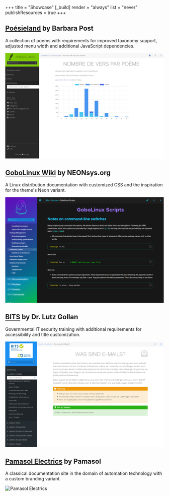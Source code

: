 +++
title = "Showcase"
[_build]
  render = "always"
  list = "never"
  publishResources = true
+++

## [Poésieland](http://poesieland.free.fr/) by Barbara Post

A collection of poems with requirements for improved taxonomy support, adjusted menu width and additional JavaScript dependencies.

![Poésieland image](poesieland.png?width=60pc)

## [GoboLinux Wiki](https://wiki.gobolinux.org/) by NEONsys.org

A Linux distribution documentation with customized CSS and the inspiration for the theme's Neon variant.

![GoboLinux image](gobolinux.png?width=60pc)

## [BITS](https://bits-training.de/training/) by Dr. Lutz Gollan

Governmental IT security training with additional requirements for accessibility and title customization.

![BITS image](bits-train.png?width=60pc)

## [Pamasol Electrics](https://pamasol.github.io/de/) by Pamasol

A classical documentation site in the domain of automation technology with a custom branding variant.

![Pamasol Electrics](pamasol-electrics-portal.png?width=60pc)
